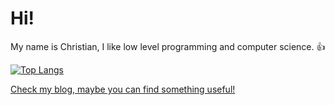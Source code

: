 # Hi!

My name is Christian, I like low level programming and computer science. 👍

[![Top Langs](https://github-readme-stats.vercel.app/api/top-langs/?username=Every2&theme=radical&layout=donut-vertical)](https://github.com/anuraghazra/github-readme-stats)


[Check my blog, maybe you can find something useful!](https://every2.github.io/blog/)
